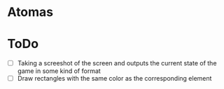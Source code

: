 # Atomas

# ToDo
- [ ] Taking a screeshot of the screen and outputs the current state of the game in some kind of format
- [ ] Draw rectangles with the same color as the corresponding element
